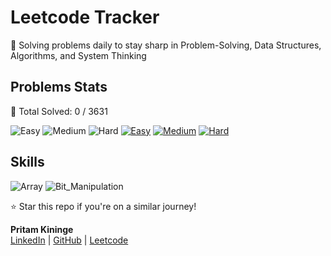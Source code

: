 # Leetcode Tracker</h1>
  
🚀 Solving problems daily to stay sharp in Problem-Solving, Data Structures, Algorithms, and System Thinking

## Problems Stats

🚀 Total Solved: 0 / 3631

![Easy](https://img.shields.io/badge/Easy-10-brightgreen)
![Medium](https://img.shields.io/badge/Medium-5-yellow)
![Hard](https://img.shields.io/badge/Hard-2-red)
[![Easy](https://img.shields.io/badge/Easy-123-brightgreen)](/easy.md)
[![Medium](https://img.shields.io/badge/Medium-45-yellow)](/medium.md)
[![Hard](https://img.shields.io/badge/Hard-5-red)](/hard.md)

## Skills 

![Array](https://img.shields.io/badge/Array-gray)
![Bit_Manipulation](https://img.shields.io/badge/Bit_Manipulation-gray)


⭐ Star this repo if you're on a similar journey!

**Pritam Kininge**    
[LinkedIn](https://linkedin.com/in/pritam-kininge)  |  [GitHub](https://github.com/kininge)  |  [Leetcode](https://leetcode.com/u/kininge007/)
</div>






